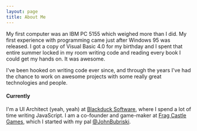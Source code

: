 ```yaml
---
layout: page
title: About Me
---
```


My first computer was an IBM PC 5155 which weighed more than I did. My first experience with programming came just after Windows 95 was released. I got a copy of Visual Basic 4.0 for my birthday and I spent that entire summer locked in my room writing code and reading every book I could get my hands on. It was awesome.

I've been hooked on writing code ever since, and through the years I've had the chance to work on awesome projects with some really great technologies and people.

#### Currently
I'm a UI Architect (yeah, yeah) at [Blackduck Software](http://blackducksoftware.com), where I spend a lot of time writing JavaScript. I am a co-founder and game-maker at [Frag Castle Games](http://fragcastle.com?ref=codeimpossible), which I started with my pal [@JohnBubriski](http://johnnycode.com).
